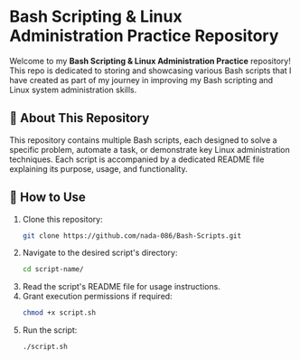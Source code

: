 # Bash Scripting & Linux Administration Practice Repository

Welcome to my **Bash Scripting & Linux Administration Practice** repository! This repo is dedicated to storing and showcasing various Bash scripts that I have created as part of my journey in improving my Bash scripting and Linux system administration skills.

## 📌 About This Repository
This repository contains multiple Bash scripts, each designed to solve a specific problem, automate a task, or demonstrate key Linux administration techniques. Each script is accompanied by a dedicated README file explaining its purpose, usage, and functionality.

## 🚀 How to Use
1. Clone this repository:
   ```bash
   git clone https://github.com/nada-086/Bash-Scripts.git
   ```
2. Navigate to the desired script's directory:
   ```bash
   cd script-name/
   ```
3. Read the script's README file for usage instructions.
4. Grant execution permissions if required:
   ```bash
   chmod +x script.sh
   ```
5. Run the script:
   ```bash
   ./script.sh
   ```